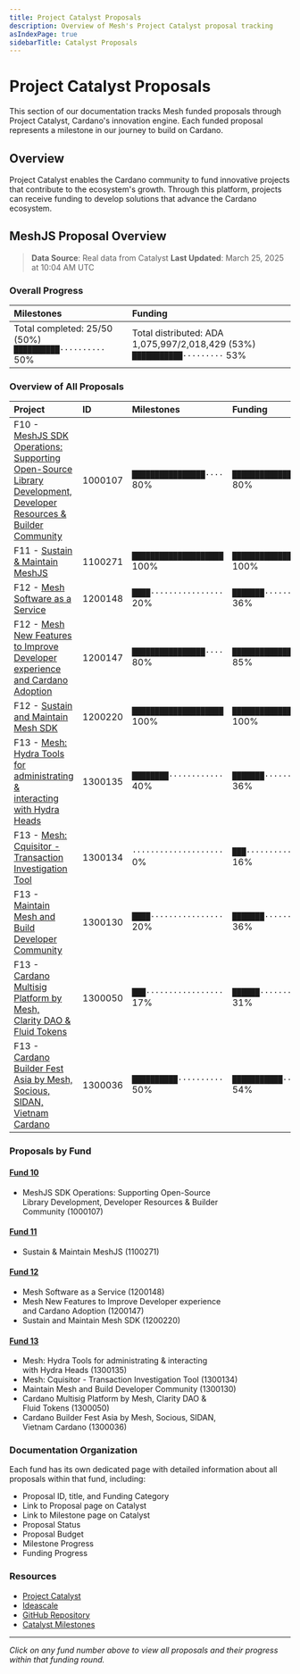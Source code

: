 ```yaml
---
title: Project Catalyst Proposals
description: Overview of Mesh's Project Catalyst proposal tracking
asIndexPage: true
sidebarTitle: Catalyst Proposals
---
```


# Project Catalyst Proposals

This section of our documentation tracks Mesh funded proposals through Project Catalyst, Cardano's innovation engine. Each funded proposal represents a milestone in our journey to build on Cardano.

## Overview

Project Catalyst enables the Cardano community to fund innovative projects that contribute to the ecosystem's growth. Through this platform, projects can receive funding to develop solutions that advance the Cardano ecosystem.

## MeshJS Proposal Overview

> **Data Source**: Real data from Catalyst
> **Last Updated**: March 25, 2025 at 10:04 AM UTC

### Overall Progress

| Milestones | Funding |
|:-----------|:--------|
| Total completed: 25/50 (50%)<br>`██████████··········` 50% | Total distributed: ADA 1,075,997/2,018,429 (53%)<br>`███████████·········` 53% |

### Overview of All Proposals

| Project | ID | Milestones | Funding |
|:--------|:---|:-----------|:--------|
| F10 - [MeshJS SDK Operations: Supporting<br>Open-Source Library Development,<br>Developer Resources & Builder Community](/en/catalyst-proposals/0010#1000107) | 1000107 | `████████████████····` 80% | `████████████████····` 80% |
| F11 - [Sustain & Maintain MeshJS](/en/catalyst-proposals/0011#1100271) | 1100271 | `████████████████████` 100% | `████████████████████` 100% |
| F12 - [Mesh Software as a Service](/en/catalyst-proposals/0012#1200148) | 1200148 | `████················` 20% | `███████·············` 36% |
| F12 - [Mesh New Features to Improve Developer<br>experience and Cardano Adoption](/en/catalyst-proposals/0012#1200147) | 1200147 | `████████████████····` 80% | `█████████████████···` 85% |
| F12 - [Sustain and Maintain Mesh SDK](/en/catalyst-proposals/0012#1200220) | 1200220 | `████████████████████` 100% | `████████████████████` 100% |
| F13 - [Mesh: Hydra Tools for administrating &<br>interacting with Hydra Heads](/en/catalyst-proposals/0013#1300135) | 1300135 | `████████············` 40% | `███████·············` 36% |
| F13 - [Mesh: Cquisitor - Transaction<br>Investigation Tool](/en/catalyst-proposals/0013#1300134) | 1300134 | `····················` 0% | `███·················` 16% |
| F13 - [Maintain Mesh and Build Developer<br>Community](/en/catalyst-proposals/0013#1300130) | 1300130 | `████················` 20% | `███████·············` 36% |
| F13 - [Cardano Multisig Platform by Mesh,<br>Clarity DAO & Fluid Tokens](/en/catalyst-proposals/0013#1300050) | 1300050 | `███·················` 17% | `██████··············` 31% |
| F13 - [Cardano Builder Fest Asia by Mesh,<br>Socious, SIDAN, Vietnam Cardano](/en/catalyst-proposals/0013#1300036) | 1300036 | `██████████··········` 50% | `███████████·········` 54% |

### Proposals by Fund

#### [Fund 10](/en/catalyst-proposals/0010)
- MeshJS SDK Operations: Supporting Open-Source<br>Library Development, Developer Resources & Builder<br>Community (1000107)

#### [Fund 11](/en/catalyst-proposals/0011)
- Sustain & Maintain MeshJS (1100271)

#### [Fund 12](/en/catalyst-proposals/0012)
- Mesh Software as a Service (1200148)
- Mesh New Features to Improve Developer experience<br>and Cardano Adoption (1200147)
- Sustain and Maintain Mesh SDK (1200220)

#### [Fund 13](/en/catalyst-proposals/0013)
- Mesh: Hydra Tools for administrating & interacting<br>with Hydra Heads (1300135)
- Mesh: Cquisitor - Transaction Investigation Tool (1300134)
- Maintain Mesh and Build Developer Community (1300130)
- Cardano Multisig Platform by Mesh, Clarity DAO &<br>Fluid Tokens (1300050)
- Cardano Builder Fest Asia by Mesh, Socious, SIDAN,<br>Vietnam Cardano (1300036)


### Documentation Organization

Each fund has its own dedicated page with detailed information about all proposals within that fund, including:

- Proposal ID, title, and Funding Category
- Link to Proposal page on Catalyst
- Link to Milestone page on Catalyst
- Proposal Status
- Proposal Budget
- Milestone Progress 
- Funding Progress

### Resources

- [Project Catalyst](https://projectcatalyst.io/)
- [Ideascale](https://cardano.ideascale.com/)
- [GitHub Repository](https://github.com/meshJS)
- [Catalyst Milestones](https://milestones.projectcatalyst.io/)

---

*Click on any fund number above to view all proposals and their progress within that funding round.*

